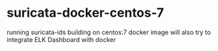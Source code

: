 # suricata-docker-centos-7
running suricata-ids building on centos:7 docker image will also try to integrate ELK Dashboard with docker
